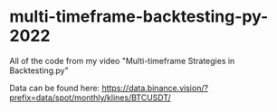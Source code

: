 # multi-timeframe-backtesting-py-2022
All of the code from my video "Multi-timeframe Strategies in Backtesting.py"

Data can be found here:
https://data.binance.vision/?prefix=data/spot/monthly/klines/BTCUSDT/
